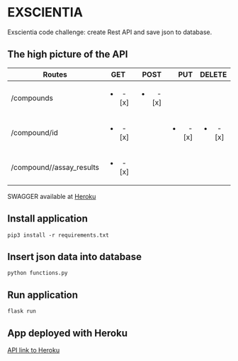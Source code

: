 # EXSCIENTIA
Exscientia code challenge: create Rest API and save json to database.

## The high picture of the API

| Routes                      | GET                            | POST                   | PUT                            | DELETE                       |
| --------------------------- |:------------------------------:| ----------------------:|-------------------------------:|:----------------------------:|
| /compounds                  | <ul><li>- [x] </ul></li>       |<ul><li>- [x] </ul></li>                        |                                |                              |
| /compound/id                | <ul><li>- [x] </ul></li>       |                        | <ul><li>- [x] </ul></li>       | <ul><li>- [x] </ul></li>     |
| /compound/<id>/assay_results| <ul><li>- [x] </ul></li>       |                        |                                |                              |

SWAGGER available at [Heroku](https://exscientia.herokuapp.com/)

## Install application
```pip3 install -r requirements.txt```

## Insert json data into database
```python functions.py```

## Run application
```flask run```

## App deployed with Heroku
[API link to Heroku](https://exscientia.herokuapp.com/)



